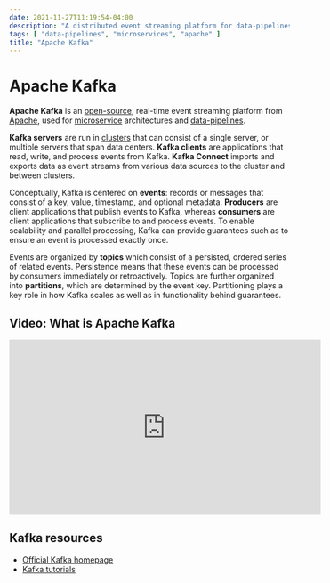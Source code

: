 ```yaml
---
date: 2021-11-27T11:19:54-04:00
description: "A distributed event streaming platform for data-pipelines and analytics"
tags: [ "data-pipelines", "microservices", "apache" ]
title: "Apache Kafka"
---
```


# Apache Kafka

**Apache Kafka** is an [open-source](open-source.md), real-time event streaming platform from [Apache](apache.md), used for [microservice](microservices.md) architectures and [data-pipelines](data-pipelines.md). 

**Kafka servers** are run in [clusters](distributed-systems.md) that can consist of a single server, or multiple servers that span data centers. **Kafka clients** are applications that read, write, and process events from Kafka. **Kafka Connect** imports and exports data as event streams from various data sources to the cluster and between clusters.

Conceptually, Kafka is centered on **events**: records or messages that consist of a key, value, timestamp, and optional metadata. **Producers** are client applications that publish events to Kafka, whereas **consumers** are client applications that subscribe to and process events. To enable scalability and parallel processing, Kafka can provide guarantees such as to ensure an event is processed exactly once.

Events are organized by **topics** which consist of a persisted, ordered series of related events. Persistence means that these events can be processed by consumers immediately or retroactively. Topics are further organized into **partitions**, which are determined by the event key. Partitioning plays a key role in how Kafka scales as well as in functionality behind guarantees.

## Video: What is Apache Kafka

<iframe width="560" height="315" src="https://www.youtube.com/embed/FKgi3n-FyNU" title="YouTube video player" frameborder="0" allow="accelerometer; autoplay; clipboard-write; encrypted-media; gyroscope; picture-in-picture" allowfullscreen></iframe>

## Kafka resources

* [Official Kafka homepage](https://kafka.apache.org/)
* [Kafka tutorials](https://kafka-tutorials.confluent.io/)
